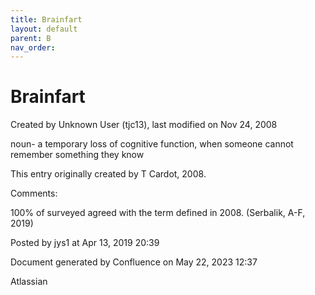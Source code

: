 ```yaml
---
title: Brainfart
layout: default
parent: B
nav_order:
---
```


# Brainfart

Created by  Unknown User (tjc13), last modified on Nov 24, 2008

noun- a temporary loss of cognitive function, when someone cannot remember something they know

This entry originally created by T Cardot, 2008.

Comments:

100% of surveyed agreed with the term defined in 2008. (Serbalik, A-F, 2019)

Posted by jys1 at Apr 13, 2019 20:39

Document generated by Confluence on May 22, 2023 12:37

Atlassian
